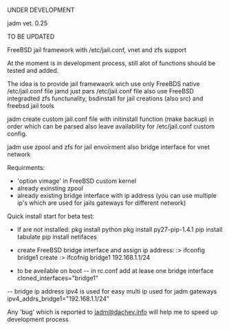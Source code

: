 UNDER DEVELOPMENT

jadm vet. 0.25

TO BE UPDATED

FreeBSD jail framework with /etc/jail.conf, vnet and zfs support 

At the moment is in development process, still alot of functions should be tested and added.

The idea is to provide jail framewaork wich use only FreeBDS native /etc/jail.conf file
jamd just pars /etc/jail.conf file also use FreeBSD integradted zfs functunality, bsdinstall 
for jail creations (also src) and freebsd jail tools

jadm create custom jail.conf file with initinstall function (make backup) in order which can be 
parsed also leave availability for /etc/jail.conf custom config.

jadm use zpool and zfs for jail envoirment also bridge interface for vnet network

Requirments:

- 'option vimage' in FreeBSD custom kernel
- already exinsting zpool
- already existing bridge interface with ip address
 (you can use multiple ip's which are used for jails gateways for different network)

Quick install start for beta test:

- if are not installed:
pkg install python
pkg install py27-pip-1.4.1
pip install tabulate
pip install netifaces

- create FreeBSD bridge interface and assign ip address:
:> ifconfig bridge1 create
:> ifcofnig bridge1 192.168.1.1/24

- to be aveilable on boot
-- in rc.conf add at lease one bridge interface
cloned_interfaces="bridge1"

-- bridge ip address ipv4 is used for easy multi ip used for jadm gateways
ipv4_addrs_bridge1="192.168.1.1/24"

Any 'bug' which is reported to jadm@dachev.info will help me to speed up development process


